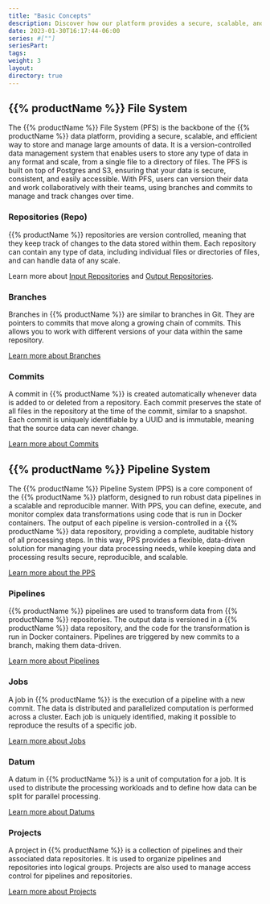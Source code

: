 ```yaml
---
title: "Basic Concepts"
description: Discover how our platform provides a secure, scalable, and version-controlled solution for storing and processing large amounts of data through its most basic concepts.
date: 2023-01-30T16:17:44-06:00
series: #[""]
seriesPart:
tags: 
weight: 3
layout: 
directory: true 
---
```


## {{% productName %}} File System
The {{% productName %}} File System (PFS) is the backbone of the {{% productName %}} data platform, providing a secure, scalable, and efficient way to store and manage large amounts of data. It is a version-controlled data management system that enables users to store any type of data in any format and scale, from a single file to a directory of files. The PFS is built on top of Postgres and S3, ensuring that your data is secure, consistent, and easily accessible. With PFS, users can version their data and work collaboratively with their teams, using branches and commits to manage and track changes over time.

### Repositories (Repo)
{{% productName %}} repositories are version controlled, meaning that they keep track of changes to the data stored within them. Each repository can contain any type of data, including individual files or directories of files, and can handle data of any scale.

Learn more about [Input Repositories](/{{%release%}}/learn/glossary/input-repo) and [Output Repositories](/{{%release%}}/learn/glossary/output-repo).

### Branches
Branches in {{% productName %}} are similar to branches in Git. They are pointers to commits that move along a growing chain of commits. This allows you to work with different versions of your data within the same repository.

[Learn more about Branches](/{{%release%}}/learn/glossary/branch)

### Commits
A commit in {{% productName %}} is created automatically whenever data is added to or deleted from a repository. Each commit preserves the state of all files in the repository at the time of the commit, similar to a snapshot. Each commit is uniquely identifiable by a UUID and is immutable, meaning that the source data can never change.

[Learn more about Commits](/{{%release%}}/learn/glossary/commit)

## {{% productName %}} Pipeline System
The {{% productName %}} Pipeline System (PPS) is a core component of the {{% productName %}} platform, designed to run robust data pipelines in a scalable and reproducible manner. With PPS, you can define, execute, and monitor complex data transformations using code that is run in Docker containers. The output of each pipeline is version-controlled in a {{% productName %}} data repository, providing a complete, auditable history of all processing steps. In this way, PPS provides a flexible, data-driven solution for managing your data processing needs, while keeping data and processing results secure, reproducible, and scalable.

[Learn more about the PPS](/{{%release%}}/build-dags/pipeline-spec)

### Pipelines
{{% productName %}} pipelines are used to transform data from {{% productName %}} repositories. The output data is versioned in a {{% productName %}} data repository, and the code for the transformation is run in Docker containers. Pipelines are triggered by new commits to a branch, making them data-driven.

[Learn more about Pipelines](/{{%release%}}/learn/glossary/pipeline)

### Jobs
A job in {{% productName %}} is the execution of a pipeline with a new commit. The data is distributed and parallelized computation is performed across a cluster. Each job is uniquely identified, making it possible to reproduce the results of a specific job.

[Learn more about Jobs](/{{%release%}}/learn/glossary/job)

### Datum
A datum in {{% productName %}} is a unit of computation for a job. It is used to distribute the processing workloads and to define how data can be split for parallel processing.

[Learn more about Datums](/{{%release%}}/learn/glossary/datum)

### Projects 

A project in {{% productName %}} is a collection of pipelines and their associated data repositories. It is used to organize pipelines and repositories into logical groups. Projects are also used to manage access control for pipelines and repositories. 

[Learn more about Projects](/{{%release%}}/learn/glossary/project)